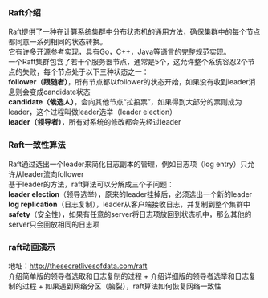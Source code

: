 ### Raft介绍
  Raft提供了一种在计算系统集群中分布状态机的通用方法，确保集群中的每个节点都同意一系列相同的状态转换。    
  它有许多开源参考实现，具有Go，C++，Java等语言的完整规范实现。    
  一个Raft集群包含了若干个服务器节点，通常是5个，这允许整个系统容忍2个节点的失败，每个节点处于以下三种状态之一：    
      **follower（跟随者）**，所有节点都以follower的状态开始，如果没有收到leader消息则会变成candidate状态    
      **candidate（候选人）**，会向其他节点“拉投票”，如果得到大部分的票则成为leader，这个过程叫做leader选举（leader election）    
      **leader（领导者）**，所有对系统的修改都会先经过leader    
### Raft一致性算法
  Raft通过选出一个leader来简化日志副本的管理，例如日志项（log entry）只允许从leader流向follower  
  基于leader的方法，raft算法可以分解成三个子问题：   
      **leader election**（领导选举），原来的leader挂掉后，必须选出一个新的leader   
      **log replication**（日志复制），leader从客户端接收日志，并复制到整个集群中   
      **safety**（安全性），如果有任意的server将日志项放回到状态机中，那么其他的server只会回放相同的日志项   
### raft动画演示
  地址：http://thesecretlivesofdata.com/raft   
  介绍简单版的领导者选取和日志复制的过程 + 介绍详细版的领导者选举和日志复制的过程 + 如果遇到网络分区（脑裂），raft算法如何恢复网络一致性
